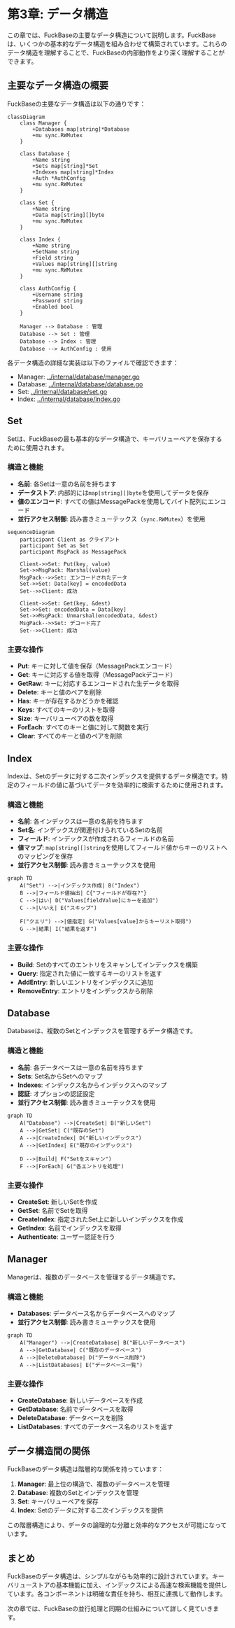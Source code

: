 # 第3章: データ構造

この章では、FuckBaseの主要なデータ構造について説明します。FuckBaseは、いくつかの基本的なデータ構造を組み合わせて構築されています。これらのデータ構造を理解することで、FuckBaseの内部動作をより深く理解することができます。

## 主要なデータ構造の概要

FuckBaseの主要なデータ構造は以下の通りです：

```mermaid
classDiagram
    class Manager {
        +Databases map[string]*Database
        +mu sync.RWMutex
    }
    
    class Database {
        +Name string
        +Sets map[string]*Set
        +Indexes map[string]*Index
        +Auth *AuthConfig
        +mu sync.RWMutex
    }
    
    class Set {
        +Name string
        +Data map[string][]byte
        +mu sync.RWMutex
    }
    
    class Index {
        +Name string
        +SetName string
        +Field string
        +Values map[string][]string
        +mu sync.RWMutex
    }
    
    class AuthConfig {
        +Username string
        +Password string
        +Enabled bool
    }
    
    Manager --> Database : 管理
    Database --> Set : 管理
    Database --> Index : 管理
    Database --> AuthConfig : 使用
```

各データ構造の詳細な実装は以下のファイルで確認できます：
- Manager: [../internal/database/manager.go](../internal/database/manager.go)
- Database: [../internal/database/database.go](../internal/database/database.go)
- Set: [../internal/database/set.go](../internal/database/set.go)
- Index: [../internal/database/index.go](../internal/database/index.go)

## Set

Setは、FuckBaseの最も基本的なデータ構造で、キーバリューペアを保存するために使用されます。

### 構造と機能

- **名前**: 各Setは一意の名前を持ちます
- **データストア**: 内部的には`map[string][]byte`を使用してデータを保存
- **値のエンコード**: すべての値はMessagePackを使用してバイト配列にエンコード
- **並行アクセス制御**: 読み書きミューテックス（`sync.RWMutex`）を使用

```mermaid
sequenceDiagram
    participant Client as クライアント
    participant Set as Set
    participant MsgPack as MessagePack
    
    Client->>Set: Put(key, value)
    Set->>MsgPack: Marshal(value)
    MsgPack-->>Set: エンコードされたデータ
    Set->>Set: Data[key] = encodedData
    Set-->>Client: 成功
    
    Client->>Set: Get(key, &dest)
    Set->>Set: encodedData = Data[key]
    Set->>MsgPack: Unmarshal(encodedData, &dest)
    MsgPack-->>Set: デコード完了
    Set-->>Client: 成功
```

### 主要な操作

- **Put**: キーに対して値を保存（MessagePackエンコード）
- **Get**: キーに対応する値を取得（MessagePackデコード）
- **GetRaw**: キーに対応するエンコードされた生データを取得
- **Delete**: キーと値のペアを削除
- **Has**: キーが存在するかどうかを確認
- **Keys**: すべてのキーのリストを取得
- **Size**: キーバリューペアの数を取得
- **ForEach**: すべてのキーと値に対して関数を実行
- **Clear**: すべてのキーと値のペアを削除

## Index

Indexは、Setのデータに対する二次インデックスを提供するデータ構造です。特定のフィールドの値に基づいてデータを効率的に検索するために使用されます。

### 構造と機能

- **名前**: 各インデックスは一意の名前を持ちます
- **Set名**: インデックスが関連付けられているSetの名前
- **フィールド**: インデックスが作成されるフィールドの名前
- **値マップ**: `map[string][]string`を使用してフィールド値からキーのリストへのマッピングを保存
- **並行アクセス制御**: 読み書きミューテックスを使用

```mermaid
graph TD
    A("Set") -->|インデックス作成| B("Index")
    B -->|フィールド値抽出| C{"フィールドが存在?"}
    C -->|はい| D("Values[fieldValue]にキーを追加")
    C -->|いいえ| E("スキップ")
    
    F("クエリ") -->|値指定| G("Values[value]からキーリスト取得")
    G -->|結果| I("結果を返す")
```

### 主要な操作

- **Build**: Setのすべてのエントリをスキャンしてインデックスを構築
- **Query**: 指定された値に一致するキーのリストを返す
- **AddEntry**: 新しいエントリをインデックスに追加
- **RemoveEntry**: エントリをインデックスから削除

## Database

Databaseは、複数のSetとインデックスを管理するデータ構造です。

### 構造と機能

- **名前**: 各データベースは一意の名前を持ちます
- **Sets**: Set名からSetへのマップ
- **Indexes**: インデックス名からインデックスへのマップ
- **認証**: オプションの認証設定
- **並行アクセス制御**: 読み書きミューテックスを使用

```mermaid
graph TD
    A("Database") -->|CreateSet| B("新しいSet")
    A -->|GetSet| C("既存のSet")
    A -->|CreateIndex| D("新しいインデックス")
    A -->|GetIndex| E("既存のインデックス")
    
    D -->|Build| F("Setをスキャン")
    F -->|ForEach| G("各エントリを処理")
```

### 主要な操作

- **CreateSet**: 新しいSetを作成
- **GetSet**: 名前でSetを取得
- **CreateIndex**: 指定されたSet上に新しいインデックスを作成
- **GetIndex**: 名前でインデックスを取得
- **Authenticate**: ユーザー認証を行う

## Manager

Managerは、複数のデータベースを管理するデータ構造です。

### 構造と機能

- **Databases**: データベース名からデータベースへのマップ
- **並行アクセス制御**: 読み書きミューテックスを使用

```mermaid
graph TD
    A("Manager") -->|CreateDatabase| B("新しいデータベース")
    A -->|GetDatabase| C("既存のデータベース")
    A -->|DeleteDatabase| D("データベース削除")
    A -->|ListDatabases| E("データベース一覧")
```

### 主要な操作

- **CreateDatabase**: 新しいデータベースを作成
- **GetDatabase**: 名前でデータベースを取得
- **DeleteDatabase**: データベースを削除
- **ListDatabases**: すべてのデータベース名のリストを返す

## データ構造間の関係

FuckBaseのデータ構造は階層的な関係を持っています：

1. **Manager**: 最上位の構造で、複数のデータベースを管理
2. **Database**: 複数のSetとインデックスを管理
3. **Set**: キーバリューペアを保存
4. **Index**: Setのデータに対する二次インデックスを提供

この階層構造により、データの論理的な分離と効率的なアクセスが可能になっています。

## まとめ

FuckBaseのデータ構造は、シンプルながらも効率的に設計されています。キーバリューストアの基本機能に加え、インデックスによる高速な検索機能を提供しています。各コンポーネントは明確な責任を持ち、相互に連携して動作します。

次の章では、FuckBaseの並行処理と同期の仕組みについて詳しく見ていきます。